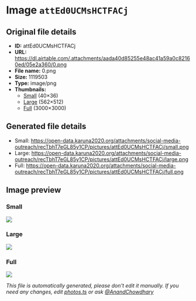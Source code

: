 # Image `attEd0UCMsHCTFACj`

## Original file details

- **ID:** attEd0UCMsHCTFACj
- **URL:** https://dl.airtable.com/.attachments/aada40d85255e48ac41a59a0c82160ed/05e2a360/0.png
- **File name:** 0.png
- **Size:** 1119503
- **Type:** image/png
- **Thumbnails:**
  - [Small](https://dl.airtable.com/.attachmentThumbnails/0f28db5ec68dcad68928eef3c3abc72c/aed88cfa) (40×36)
  - [Large](https://dl.airtable.com/.attachmentThumbnails/3af10b41da23eb1f016028bdfeefda21/ec7d5d73) (562×512)
  - [Full](https://dl.airtable.com/.attachmentThumbnails/474bb40eebb7f2e84b0959845ae844c1/2dfa2709) (3000×3000)

## Generated file details

- Small: https://open-data.karuna2020.org/attachments/social-media-outreach/recTbhT7eGL85y1CP/pictures/attEd0UCMsHCTFACj/small.png
- Large: https://open-data.karuna2020.org/attachments/social-media-outreach/recTbhT7eGL85y1CP/pictures/attEd0UCMsHCTFACj/large.png
- Full: https://open-data.karuna2020.org/attachments/social-media-outreach/recTbhT7eGL85y1CP/pictures/attEd0UCMsHCTFACj/full.png

## Image preview

### Small

![](https://open-data.karuna2020.org/attachments/social-media-outreach/recTbhT7eGL85y1CP/pictures/attEd0UCMsHCTFACj/small.png)

### Large

![](https://open-data.karuna2020.org/attachments/social-media-outreach/recTbhT7eGL85y1CP/pictures/attEd0UCMsHCTFACj/large.png)

### Full

![](https://open-data.karuna2020.org/attachments/social-media-outreach/recTbhT7eGL85y1CP/pictures/attEd0UCMsHCTFACj/full.png)

_This file is automatically generated, please don't edit it manually. If you need any changes, edit [photos.ts](/photos.ts) or ask [@AnandChowdhary](https://github.com/AnandChowdhary)_

